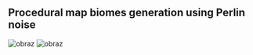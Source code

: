 ## Procedural map biomes generation using Perlin noise
![obraz](https://github.com/LucCogito/PerlinNoiseBiomes/assets/142748102/3acd13a5-28a3-43d0-a24d-0db6cd195e2a)
![obraz](https://github.com/LucCogito/PerlinNoiseBiomes/assets/142748102/f485649d-ad12-4722-8614-a241fccd3ad5)
